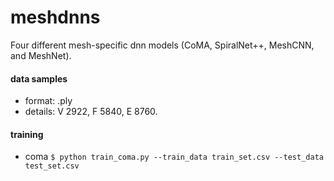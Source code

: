 # meshdnns
Four different mesh-specific dnn models (CoMA, SpiralNet++, MeshCNN, and MeshNet).

#### data samples
* format: .ply  
* details: V 2922, F 5840, E 8760.

#### training
* coma
`$ python train_coma.py --train_data train_set.csv --test_data test_set.csv` 
